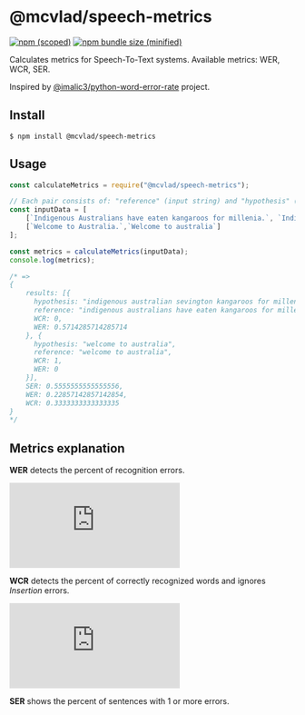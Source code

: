 # @mcvlad/speech-metrics

[![npm (scoped)](https://img.shields.io/npm/v/@mcvlad/speech-metrics.svg)](https://www.npmjs.com/package/@mcvlad/speech-metrics/)
[![npm bundle size (minified)](https://img.shields.io/bundlephobia/min/@mcvlad/speech-metrics.svg)](https://www.npmjs.com/package/@mcvlad/speech-metrics/)

Calculates metrics for Speech-To-Text systems. Available metrics: WER, WCR, SER.

Inspired by [@imalic3/python-word-error-rate](https://github.com/imalic3/python-word-error-rate) project.

## Install

```
$ npm install @mcvlad/speech-metrics
```

## Usage

```js
const calculateMetrics = require("@mcvlad/speech-metrics");

// Each pair consists of: "reference" (input string) and "hypothesis" (output string)
const inputData = [
	[`Indigenous Australians have eaten kangaroos for millenia.`, `Indigenous australian sevington kangaroos for millennia`],
	[`Welcome to Australia.`,`Welcome to australia`]
];

const metrics = calculateMetrics(inputData);
console.log(metrics);

/* =>
{ 
	results: [{
	  hypothesis: "indigenous australian sevington kangaroos for millennia",
	  reference: "indigenous australians have eaten kangaroos for millenia",
	  WCR: 0,
	  WER: 0.5714285714285714
	}, {
	  hypothesis: "welcome to australia",
	  reference: "welcome to australia",
	  WCR: 1,
	  WER: 0
	}],
	SER: 0.5555555555555556,
	WER: 0.22857142857142854,
	WCR: 0.3333333333333335
}
*/
```

## Metrics explanation

**WER** detects the percent of recognition errors.

![WER equation](http://latex.codecogs.com/svg.latex?WER%3D%5Cfrac%7BSubstitutions%2BDeletions%2BInsertions%7D%7BN%7D%2C)

**WCR** detects the percent of correctly recognized words and ignores *Insertion* errors.

![WCR equation](http://latex.codecogs.com/svg.latex?WCR%3D%5Cfrac%7BN%20-%20Substitutions%20+%20Deletions%7D%7BN%7D)

**SER** shows the percent of sentences with 1 or more errors.
